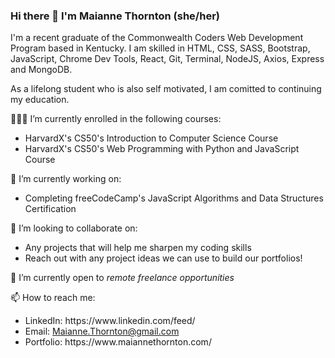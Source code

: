 ### Hi there 👋  I'm Maianne Thornton (she/her)
I'm a recent graduate of the Commonwealth Coders Web Development Program based in Kentucky. I am skilled in HTML, CSS, SASS, Bootstrap, JavaScript, Chrome Dev Tools, React, Git, Terminal, NodeJS, Axios, Express and MongoDB. 

As a lifelong student who is also self motivated, I am comitted to continuing my education.

👩🏾‍🎓 I’m currently enrolled in the following courses: 

<ul>
  <li>HarvardX's CS50's Introduction to Computer Science Course</li>
  <li>HarvardX's CS50's Web Programming with Python and JavaScript Course</li>
</ul>

🔭 I’m currently working on:
<ul>
  <li>Completing freeCodeCamp's JavaScript Algorithms and Data Structures Certification</li>
</ul>

👯 I’m looking to collaborate on:
<ul>
  <li>Any projects that will help me sharpen my coding skills</li>
  <li>Reach out with any project ideas we can use to build our portfolios!</li>
</ul>

🌱 I’m currently open to <em>remote freelance opportunities</em>

📫 How to reach me:
<ul>
  <li>LinkedIn: https://www.linkedin.com/feed/</li>
  <li>Email: <a href="mailto:Maianne.Thornton@gmail.com">Maianne.Thornton@gmail.com</a></li>
  <li>Portfolio: https://www.maiannethornton.com/</li>
</ul>
<!--
**MaianneThornton/MaianneThornton** is a ✨ _special_ ✨ repository because its `README.md` (this file) appears on your GitHub profile.

Here are some ideas to get you started:

- 🔭 I’m currently working on ...
- 🌱 I’m currently learning ...
- 👯 I’m looking to collaborate on ...
- 🤔 I’m looking for help with ...
- 💬 Ask me about ...
- 📫 How to reach me: ...
- 😄 Pronouns: ...
- ⚡ Fun fact: ...
-->
